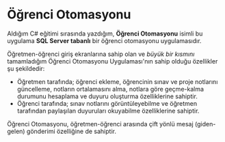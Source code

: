 # Öğrenci Otomasyonu
Aldığım C# eğitimi sırasında yazdığım, **Öğrenci Otomasyonu** isimli bu uygulama **SQL Server tabanlı** bir öğrenci otomasyonu uygulamasıdır.

Öğretmen-öğrenci giriş ekranlarına sahip olan ve *büyük bir kısmını* tamamladığım Öğrenci Otomasyonu Uygulaması'nın sahip olduğu özellikler şu şekildedir:
- Öğretmen tarafında; öğrenci ekleme, öğrencinin sınav ve proje notlarını güncelleme, notların ortalamasını alma, notlara göre geçme-kalma durumunu hesaplama ve duyuru oluşturma özelliklerine sahiptir.
- Öğrenci tarafında; sınav notlarını görüntüleyebilme ve öğretmen tarafından paylaşılan duyuruları okuyabilme özelliklerine sahiptir.

Öğrenci Otomasyonu, öğretmen-öğrenci arasında çift yönlü mesaj (giden-gelen) gönderimi özelliğine de sahiptir.
